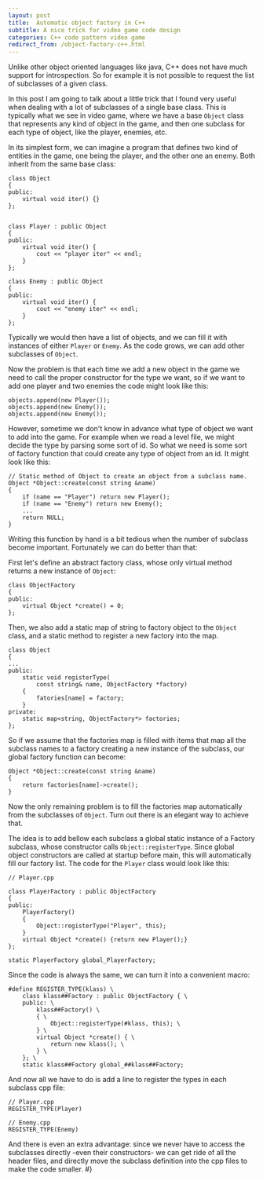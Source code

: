 ```yaml
---
layout: post
title:  Automatic object factory in C++
subtitle: A nice trick for video game code design
categories: C++ code pattern video game
redirect_from: /object-factory-c++.html
---
```


Unlike other object oriented languages like java, C++ does not have much
support for introspection.  So for example it is not possible to request the
list of subclasses of a given class.

In this post I am going to talk about a little trick that I found very useful
when dealing with a lot of subclasses of a single base class.  This is
typically what we see in video game, where we have a base `Object` class that
represents any kind of object in the game, and then one subclass for each type
of object, like the player, enemies, etc.


In its simplest form, we can imagine a program that defines two kind of
entities in the game, one being the player, and the other one an enemy.  Both
inherit from the same base class:


    class Object
    {
    public:
        virtual void iter() {}
    };


    class Player : public Object
    {
    public:
        virtual void iter() {
            cout << "player iter" << endl;
        }
    };

    class Enemy : public Object
    {
    public:
        virtual void iter() {
            cout << "enemy iter" << endl;
        }
    };

Typically we would then have a list of objects, and we can fill it with
instances of either `Player` or `Enemy`.  As the code grows, we can add other
subclasses of `Object`.

Now the problem is that each time we add a new object in the game we need to
call the proper constructor for the type we want, so if we want to add one
player and two enemies the code might look like this:

    objects.append(new Player());
    objects.append(new Enemy());
    objects.append(new Enemy());

However, sometime we don't know in advance what type of object we want to add
into the game.  For example when we read a level file, we might decide the type
by parsing some sort of id.  So what we need is some sort of factory function
that could create any type of object from an id.  It might look like this:

    // Static method of Object to create an object from a subclass name.
    Object *Object::create(const string &name)
    {
        if (name == "Player") return new Player();
        if (name == "Enemy") return new Enemy();
        ...
        return NULL;
    }

Writing this function by hand is a bit tedious when the number of subclass
become important.  Fortunately we can do better than that:

First let's define an abstract factory class, whose only virtual method returns
a new instance of `Object`:

    class ObjectFactory
    {
    public:
        virtual Object *create() = 0;
    };

Then, we also add a static map of string to factory object to the `Object`
class, and a static method to register a new factory into the map.

    class Object
    {
    ...
    public:
        static void registerType(
            const string& name, ObjectFactory *factory)
        {
            fatories[name] = factory;
        }
    private:
        static map<string, ObjectFactory*> factories;
    };

So if we assume that the factories map is filled with items that map all the
subclass names to a factory creating a new instance of the subclass, our global
factory function can become:

    Object *Object::create(const string &name)
    {
        return factories[name]->create();
    }

Now the only remaining problem is to fill the factories map automatically from
the subclasses of `Object`.  Turn out there is an elegant way to achieve that.

The idea is to add bellow each subclass a global static instance of a Factory
subclass, whose constructor calls `Object::registerType`.  Since global object
constructors are called at startup before main, this will automatically fill
our factory list.  The code for the `Player` class would look like this:

    // Player.cpp

    class PlayerFactory : public ObjectFactory
    {
    public:
        PlayerFactory()
        {
            Object::registerType("Player", this);
        }
        virtual Object *create() {return new Player();}
    };

    static PlayerFactory global_PlayerFactory;

Since the code is always the same, we can turn it into a convenient macro:

    #define REGISTER_TYPE(klass) \
        class klass##Factory : public ObjectFactory { \
        public: \
            klass##Factory() \
            { \
                Object::registerType(#klass, this); \
            } \
            virtual Object *create() { \
                return new klass(); \
            } \
        }; \
        static klass##Factory global_##klass##Factory;

And now all we have to do is add a line to register the types in each subclass
cpp file:

    // Player.cpp
    REGISTER_TYPE(Player)

    // Enemy.cpp
    REGISTER_TYPE(Enemy)


And there is even an extra advantage: since we never have to access the
subclasses directly -even their constructors- we can get ride of all the header
files, and directly move the subclass definition into the cpp files to make the
code smaller.
#}
